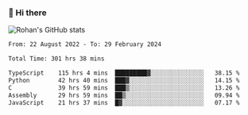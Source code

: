 ### 👋 Hi there 

<!--
**rohznmdev/rohznmdev** is a ✨ _special_ ✨ repository because its `README.md` (this file) appears on your GitHub profile.

Here are some ideas to get you started:

- 🔭 I’m currently working on ...
- 🌱 I’m currently learning Ruby and Ruby on Rails
- 👯 I’m looking to collaborate on ...
- 🤔 I’m looking for help with ...
- 💬 Ask me about ...
- 📫 How to reach me: ...
- 😄 Pronouns: ...
- ⚡ Fun fact: ...
-->
![Rohan's GitHub stats](https://github-readme-stats.vercel.app/api?username=rohznmdev&theme=dark&show_icons=true)

<!--START_SECTION:waka-->

```txt
From: 22 August 2022 - To: 29 February 2024

Total Time: 301 hrs 38 mins

TypeScript    115 hrs 4 mins  █████████▓░░░░░░░░░░░░░░░   38.15 %
Python        42 hrs 40 mins  ███▓░░░░░░░░░░░░░░░░░░░░░   14.15 %
C             39 hrs 59 mins  ███▒░░░░░░░░░░░░░░░░░░░░░   13.26 %
Assembly      29 hrs 59 mins  ██▒░░░░░░░░░░░░░░░░░░░░░░   09.94 %
JavaScript    21 hrs 37 mins  █▓░░░░░░░░░░░░░░░░░░░░░░░   07.17 %
```

<!--END_SECTION:waka-->
